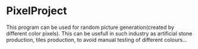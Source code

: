 # PixelProject
This program can be used for random picture generation(created by different color pixels).
This can be usefull in such industry as artificial stone production, tiles production, to avoid manual testing of different colours...
